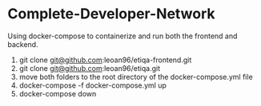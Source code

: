 # Complete-Developer-Network

Using docker-compose to containerize and run both the frontend and backend.

1. git clone git@github.com:leoan96/etiqa-frontend.git
2. git clone git@github.com:leoan96/etiqa.git
3. move both folders to the root directory of the docker-compose.yml file
4. docker-compose -f docker-compose.yml up
5. docker-compose down
